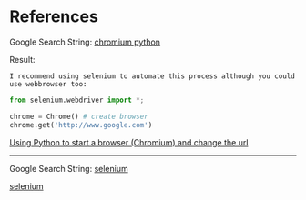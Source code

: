 # References

Google Search String: [chromium python](https://www.google.com/search?q=chromium+python&rlz=1C1YTUH_enIE1084IE1084&oq=chromium+python&gs_lcrp=EgZjaHJvbWUyCQgAEEUYORiABDIHCAEQABiABDIHCAIQABiABDIICAMQABgWGB4yCAgEEAAYFhgeMggIBRAAGBYYHjIICAYQABgWGB4yCAgHEAAYFhgeMggICBAAGBYYHjIKCAkQABgKGBYYHtIBCDQyNDZqMGo3qAIAsAIA&sourceid=chrome&ie=UTF-8)

Result: 

```text
I recommend using selenium to automate this process although you could use webbrowser too:
```

```python
from selenium.webdriver import *;

chrome = Chrome() # create browser
chrome.get('http://www.google.com')
```

[Using Python to start a browser (Chromium) and change the url](https://stackoverflow.com/questions/30123632/using-python-to-start-a-browser-chromium-and-change-the-url)

____

Google Search String: [selenium](https://www.google.com/search?q=selenium&rlz=1C1YTUH_enIE1084IE1084&oq=selenium&gs_lcrp=EgZjaHJvbWUyEQgAEEUYORhDGLEDGIAEGIoFMgwIARAAGEMYgAQYigUyDAgCEAAYQxiABBiKBTIMCAMQABhDGIAEGIoFMgwIBBAAGEMYgAQYigUyBggFEEUYPDIGCAYQRRg8MgYIBxBFGDzSAQgyNDA2ajBqN6gCALACAA&sourceid=chrome&ie=UTF-8)

[selenium](https://www.selenium.dev/)
